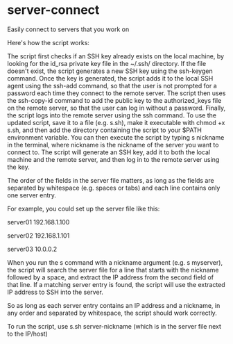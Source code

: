 # server-connect
Easily connect to servers that you work on


Here's how the script works:

The script first checks if an SSH key already exists on the local machine, by looking for the id_rsa private key file in the ~/.ssh/ directory. If the file doesn't exist, the script generates a new SSH key using the ssh-keygen command.
Once the key is generated, the script adds it to the local SSH agent using the ssh-add command, so that the user is not prompted for a password each time they connect to the remote server.
The script then uses the ssh-copy-id command to add the public key to the authorized_keys file on the remote server, so that the user can log in without a password.
Finally, the script logs into the remote server using the ssh command.
To use the updated script, save it to a file (e.g. s.sh), make it executable with chmod +x s.sh, and then add the directory containing the script to your $PATH environment variable. You can then execute the script by typing s nickname in the terminal, where nickname is the nickname of the server you want to connect to. The script will generate an SSH key, add it to both the local machine and the remote server, and then log in to the remote server using the key.

The order of the fields in the server file matters, as long as the fields are separated by whitespace (e.g. spaces or tabs) and each line contains only one server entry.

For example, you could set up the server file like this:

server01 192.168.1.100

server02 192.168.1.101

server03 10.0.0.2


When you run the s command with a nickname argument (e.g. s myserver), the script will search the server file for a line that starts with the nickname followed by a space, and extract the IP address from the second field of that line. If a matching server entry is found, the script will use the extracted IP address to SSH into the server.

So as long as each server entry contains an IP address and a nickname, in any order and separated by whitespace, the script should work correctly.

To run the script, use s.sh server-nickname (which is in the server file next to the IP/host)
